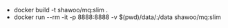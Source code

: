 - docker build -t shawoo/mq:slim .
- docker run --rm -it -p 8888:8888 -v $(pwd)/data/:/data shawoo/mq:slim
